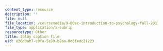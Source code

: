 ```yaml
---
content_type: resource
description: ''
file: null
file_location: /coursemedia/9-00sc-introduction-to-psychology-fall-2011/e28d3ab7e0fa5e99b8aa0d6fedc21223_SjjGiqf96rI.vtt
file_type: application/x-subrip
resourcetype: Other
title: 3play caption file
uid: e28d3ab7-e0fa-5e99-b8aa-0d6fedc21223
---
```

